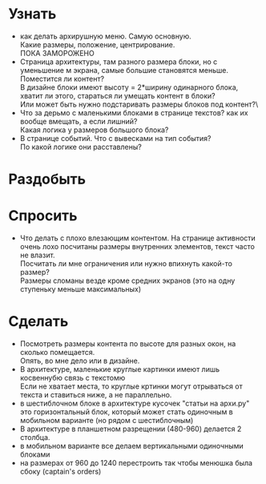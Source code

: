 # Узнать
- как делать архирушную меню. Самую основную. \
Какие размеры, положение, центрирование.\
ПОКА ЗАМОРОЖЕНО
- Страница архитектуры, там разного размера блоки, но с уменьшение м экрана, самые большие становятся меньше. Поместится ли контент?\
В дизайне блоки имеют высоту = 2*ширину одинарного блока, хватит ли этого, стараться ли умещать контент в блоки?\
Или может быть нужно подстаривать размеры блоков под контент?\
- Что за дерьмо с маленькими блоками в странице текстов? как их вообще вмещать, а если лишний?\
Какая логика у размеров большого блока?
- В странице событий. Что с вывесками на тип события?\
По какой логике они расставлены?


# Раздобыть

# Спросить
- Что делать с плохо влезающим контентом. На странице активности очень лохо посчитаны размеры внутренних элементов, текст часто не влазит.\
Посчитать ли мне ограничения или нужно впихнуть какой-то размер?\
Размеры сломаны везде кроме средних экранов (это на одну ступеньку меньше максимальных)

# Сделать
- Посмотреть размеры контента по высоте для разных окон, на сколько помещается.\
Опять, во мне дело или в дизайне.
- В архитектуре, маленькие круглые картинки имеют лишь косвеннубю связь с текстомю\
Если не хватает места, то круглые кртинки могут отрываться от текста и ставиться ниже, а не параллельно.
- в шестиблочном блоке в архитектуре кусочек "статьи на архи.ру" это горизонтальный блок, который может стать одиночным в мобильном варианте (но рядом с шестиблочным)
- В архитектуре в планшетном разрещении (480-960) делается 2 столбца.
- в мобильном варианте все делаем вертикальными одиночными блоками
- на размерах от 960 до 1240 перестроить так чтобы менюшка была сбоку (captain's orders)
